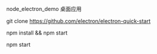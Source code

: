 
node_electron_demo 桌面应用


git clone https://github.com/electron/electron-quick-start

npm install && npm start

npm start

